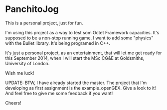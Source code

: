 PanchitoJog
===========

This is a personal project, just for fun. 

I'm using this project as a way to test som Octet Framework capacities. 
It's supposed to be a non-stop running game. I want to add some "physics" with the Bullet library.
It's being programed in C++.

It's just a personal project, as an entertainment, that will let me get ready for this September 2014,
  when I will start the MSc CG&E at Goldsmiths, University of London.
  
Wish me luck!

UPDATE:
BTW, I have already started the master. The project that I'm developing as first assignment is the example_openGEX. Give a look to it! And feel free to give me some feedback if you want!

Cheers!
